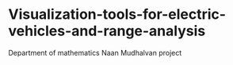 # Visualization-tools-for-electric-vehicles-and-range-analysis
Department of mathematics Naan Mudhalvan project
